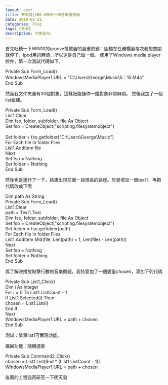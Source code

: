 ```yaml
---
layout: post
title: 开源类|VB6.0做的一個音樂播放器
date: 2018-02-21
categories: blog
tags: [开源]
description: 文章金句。
---
```


首先吐槽一下WIN10的groove播放器的嚴重問題：圖標在任務欄裏每次我想關閉就停了，ipod用的麻煩，所以還是自己做一個。
使用了Windows media player控件，第一次測試代碼如下。

Private Sub Form_Load()</br>
WindowsMediaPlayer1.URL = "C:\Users\George\Music\5：15.M4a"</br>
End Sub</br>

然而我文件夾裏有30個對象，這樣衹能操作一餓對象非常麻煩。
然後我加了一個list組建。

Private Sub Form_Load()</br>
List1.Clear</br>
Dim fso, folder, subfolder, file As Object</br>
Set fso = CreateObject("scripting.filesystemobject")  </br>                      
Set folder = fso.getfolder("C:\Users\George\Music\")</br>
For Each file In folder.Files                 </br> 
   List1.AddItem file    </br>
Next</br>
Set fso = Nothing</br>
Set folder = Nothing</br>
End Sub</br>

然後也是運行了一下，結果出現前面一段很長的路徑。於是增加一個text1，再把代碼改成下面

Dim path As String</br>
Private Sub Form_Load()</br>
List1.Clear</br>
path = Text1.Text</br>
Dim fso, folder, subfolder, file As Object</br>
Set fso = CreateObject("scripting.filesystemobject")</br>
Set folder = fso.getfolder(path)</br>
For Each file In folder.Files</br>
List1.AddItem Mid(file, Len(path) + 1, Len(file) - Len(path))</br>
Next</br>
Set fso = Nothing</br>
Set folder = Nothing</br>
End Sub</br>

爲了解決播放點擊行數的音樂問題，我特意加了一個變量chosen，添加下列代碼

Private Sub List1_Click()</br>
Dim i As Integer</br>
For i = 0 To List1.ListCount - 1</br>
  If List1.Selected(i) Then</br>
  chosen = List1.List(i)</br>
  End If</br>
Next</br>
WindowsMediaPlayer1.URL = path + chosen</br>
End Sub</br>

測試：雙擊list1可實現功能。

擴展功能：隨機選歌

Private Sub Command2_Click()</br>
chosen = List1.List(Rnd * (List1.ListCount - 1))</br>
WindowsMediaPlayer1.URL = path + chosen</br>

後面的工程我再研究一下明天發

